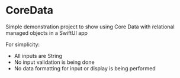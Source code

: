 # CoreData

Simple demonstration project to show using Core Data with relational managed objects in a SwiftUI app

For simplicity:
* All inputs are String
* No input validation is being done
* No data formatting for input or display is being performed

